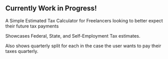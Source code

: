 ## Currently Work in Progress!

A Simple Estimated Tax Calculator for Freelancers looking to better expect their future tax payments

Showcases Federal, State, and Self-Employment Tax estimates.

Also shows quarterly split for each in the case the user wants to pay their taxes quarterly.
